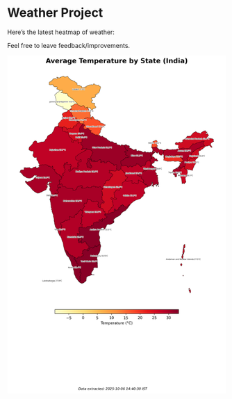 # Weather Project

Here’s the latest heatmap of weather:

Feel free to leave feedback/improvements.

![India Heatmap](docs/assets/india_heatmap.png?v=E38788)
